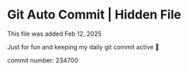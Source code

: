 # Git Auto Commit | Hidden File

This file was added Feb 12, 2025

Just for fun and keeping my daily git commit active 🤪

commit number: 234700
